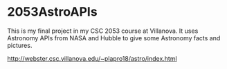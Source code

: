 # 2053AstroAPIs
This is my final project in my CSC 2053 course at Villanova. It uses Astronomy APIs from NASA and Hubble to give some Astronomy facts and pictures.



http://webster.csc.villanova.edu/~plapro18/astro/index.html
